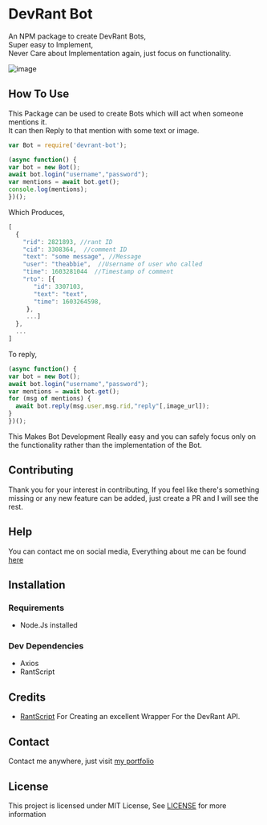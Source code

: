 # DevRant Bot
An NPM package to create DevRant Bots,   
Super easy to Implement,  
Never Care about Implementation again, just focus on functionality.    
     
    

![image](https://user-images.githubusercontent.com/17960677/96278822-9703a480-0ff3-11eb-804e-859ef31be175.png)
## How To Use
This Package can be used to create Bots which will act when someone mentions it.  
It can then Reply to that mention with some text or image.
```js
var Bot = require('devrant-bot');

(async function() {
var bot = new Bot();
await bot.login("username","password");
var mentions = await bot.get();
console.log(mentions);
})();
```
Which Produces,

```js
[
  {
    "rid": 2821893, //rant ID
    "cid": 3308364,  //comment ID
    "text": "some message", //Message
    "user": "theabbie",  //Username of user who called
    "time": 1603281044  //Timestamp of comment
    "rto": [{
       "id": 3307103,
       "text": "text",
       "time": 1603264598,
     },
     ...]
  },
  ...
]
```

To reply,

```js
(async function() {
var bot = new Bot();
await bot.login("username","password");
var mentions = await bot.get();
for (msg of mentions) {
  await bot.reply(msg.user,msg.rid,"reply"[,image_url]);
}
})();
```

This Makes Bot Development Really easy and you can safely focus only on the functionality rather than the implementation of the Bot.

## Contributing

Thank you for your interest in contributing, If you feel like there's something missing or any new feature can be added, just create a PR and I will see the rest.

## Help

You can contact me on social media, Everything about me can be found [here](https://theabbie.github.io)

## Installation

### Requirements

* Node.Js installed

### Dev Dependencies

* Axios
* RantScript

## Credits

* [RantScript](https://github.com/leahlundqvist/RantScript/) For Creating an excellent Wrapper For the DevRant API.

## Contact

Contact me anywhere, just visit [my portfolio](https://theabbie.github.io)

## License

This project is licensed under MIT License, See [LICENSE](/LICENSE) for more information
